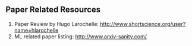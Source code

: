 ## Paper Related Resources

1. Paper Review by Hugo Larochelle: http://www.shortscience.org/user?name=hlarochelle
2. ML related paper listing: http://www.arxiv-sanity.com/
